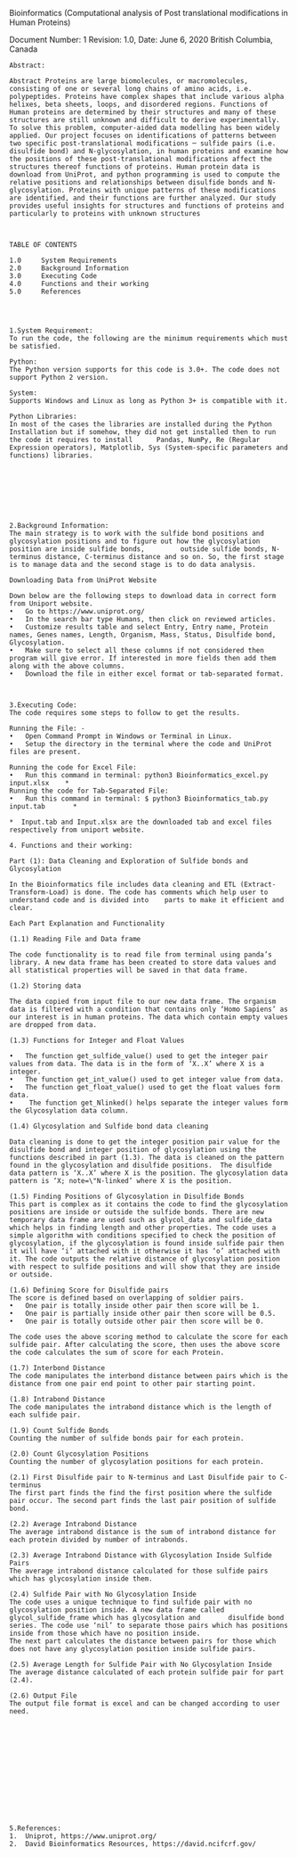 Bioinformatics
(Computational analysis of Post translational modifications in Human Proteins)


Document Number: 1
Revision: 1.0, Date: June 6, 2020
British Columbia, Canada


	Abstract:

	Abstract Proteins are large biomolecules, or macromolecules, consisting of one or several long chains of amino acids, i.e. polypeptides. Proteins have complex shapes that include various alpha helixes, beta sheets, loops, and disordered regions. Functions of Human proteins are determined by their structures and many of these structures are still unknown and difficult to derive experimentally. To solve this problem, computer-aided data modelling has been widely applied. Our project focuses on identifications of patterns between two specific post-translational modifications ─ sulfide pairs (i.e. disulfide bond) and N-glycosylation, in human proteins and examine how the positions of these post-translational modifications affect the structures thereof functions of proteins. Human protein data is download from UniProt, and python programming is used to compute the relative positions and relationships between disulfide bonds and N-glycosylation. Proteins with unique patterns of these modifications are identified, and their functions are further analyzed. Our study provides useful insights for structures and functions of proteins and particularly to proteins with unknown structures



	TABLE OF CONTENTS

	1.0 	System Requirements
	2.0 	Background Information
	3.0 	Executing Code
	4.0 	Functions and their working
	5.0 	References




	1.System Requirement:
	To run the code, the following are the minimum requirements which must be satisfied.
	
	Python:
	The Python version supports for this code is 3.0+. The code does not support Python 2 version.

	System:  
	Supports Windows and Linux as long as Python 3+ is compatible with it.

	Python Libraries:
	In most of the cases the libraries are installed during the Python Installation but if somehow, they did not get installed then to run the code it requires to install 		Pandas, NumPy, Re (Regular Expression operators), Matplotlib, Sys (System-specific parameters and functions) libraries. 








	2.Background Information:
	The main strategy is to work with the sulfide bond positions and glycosylation positions and to figure out how the glycosylation position are inside sulfide bonds, 		outside sulfide bonds, N-terminus distance, C-terminus distance and so on. So, the first stage is to manage data and the second stage is to do data analysis.

	Downloading Data from UniProt Website

	Down below are the following steps to download data in correct form from Uniport website.
	•	Go to https://www.uniprot.org/
	•	In the search bar type Humans, then click on reviewed articles.
	•	Customize results table and select Entry, Entry name, Protein names, Genes names, Length, Organism, Mass, Status, Disulfide bond, Glycosylation. 
	•	Make sure to select all these columns if not considered then program will give error. If interested in more fields then add them along with the above columns.
	•	Download the file in either excel format or tab-separated format.



	3.Executing Code:
	The code requires some steps to follow to get the results. 

	Running the File: -
	•	Open Command Prompt in Windows or Terminal in Linux.
	•	Setup the directory in the terminal where the code and UniProt files are present.

	Running the code for Excel File: 
	•	Run this command in terminal: python3 Bioinformatics_excel.py input.xlsx    *
	Running the code for Tab-Separated File: 
	•	Run this command in terminal: $ python3 Bioinformatics_tab.py input.tab       *

	*  Input.tab and Input.xlsx are the downloaded tab and excel files respectively from uniport website.

	4. Functions and their working:
	
	Part (1): Data Cleaning and Exploration of Sulfide bonds and Glycosylation

	In the Bioinformatics file includes data cleaning and ETL (Extract-Transform-Load) is done. The code has comments which help user to understand code and is divided into 	parts to make it efficient and clear.

	Each Part Explanation and Functionality 
	
	(1.1) Reading File and Data frame
	
	The code functionality is to read file from terminal using panda’s library. A new data frame has been created to store data values and all statistical properties will be saved in that data frame.

	(1.2) Storing data 
	
	The data copied from input file to our new data frame. The organism data is filtered with a condition that contains only ‘Homo Sapiens’ as our interest is in human proteins. The data which contain empty values are dropped from data.

	(1.3) Functions for Integer and Float Values
	
	•	The function get_sulfide_value() used to get the integer pair values from data. The data is in the form of ‘X..X’ where X is a integer.
	•	The function get_int_value() used to get integer value from data.
	•	The function get_float_value() used to get the float values form data.
	•	 The function get_Nlinked() helps separate the integer values form the Glycosylation data column. 
	
	(1.4) Glycosylation and Sulfide bond data cleaning
	
	Data cleaning is done to get the integer position pair value for the disulfide bond and integer position of glycosylation using the functions described in part (1.3). The data is cleaned on the pattern found in the glycosylation and disulfide positions.  The disulfide data pattern is ‘X..X’ where X is the position. The glycosylation data pattern is ‘X; note=\"N-linked’ where X is the position. 

	(1.5) Finding Positions of Glycosylation in Disulfide Bonds
	This part is complex as it contains the code to find the glycosylation positions are inside or outside the sulfide bonds. There are new temporary data frame are used such as glycol_data and sulfide_data which helps in finding length and other properties. The code uses a simple algorithm with conditions specified to check the position of glycosylation, if the glycosylation is found inside sulfide pair then it will have ‘i’ attached with it otherwise it has ‘o’ attached with it. The code outputs the relative distance of glycosylation position with respect to sulfide positions and will show that they are inside or outside. 

	(1.6) Defining Score for Disulfide pairs
	The score is defined based on overlapping of soldier pairs. 
	•	One pair is totally inside other pair then score will be 1.
	•	One pair is partially inside other pair then score will be 0.5.
	•	One pair is totally outside other pair then score will be 0.

	The code uses the above scoring method to calculate the score for each sulfide pair. After calculating the score, then uses the above score the code calculates the sum of score for each Protein. 

	(1.7) Interbond Distance
	The code manipulates the interbond distance between pairs which is the distance from one pair end point to other pair starting point.

	(1.8) Intrabond Distance
	The code manipulates the intrabond distance which is the length of each sulfide pair. 

	(1.9) Count Sulfide Bonds
	Counting the number of sulfide bonds pair for each protein. 

	(2.0) Count Glycosylation Positions 
	Counting the number of glycosylation positions for each protein. 

	(2.1) First Disulfide pair to N-terminus and Last Disulfide pair to C-terminus
	The first part finds the find the first position where the sulfide pair occur. The second part finds the last pair position of sulfide bond.

	(2.2) Average Intrabond Distance
	The average intrabond distance is the sum of intrabond distance for each protein divided by number of intrabonds.

	(2.3) Average Intrabond Distance with Glycosylation Inside Sulfide Pairs
	The average intrabond distance calculated for those sulfide pairs which has glycosylation inside them. 

	(2.4) Sulfide Pair with No Glycosylation Inside
	The code uses a unique technique to find sulfide pair with no glycosylation position inside. A new data frame called glycol_sulfide_frame which has glycosylation and 		disulfide bond series. The code use ‘nil’ to separate those pairs which has positions inside from those which have no position inside. 
	The next part calculates the distance between pairs for those which does not have any glycosylation position inside sulfide pairs.

	(2.5) Average Length for Sulfide Pair with No Glycosylation Inside
	The average distance calculated of each protein sulfide pair for part (2.4).

	(2.6) Output File
	The output file format is excel and can be changed according to user need.





  








	5.References:
	1.	Uniprot, https://www.uniprot.org/
	2.	David Bioinformatics Resources, https://david.ncifcrf.gov/
